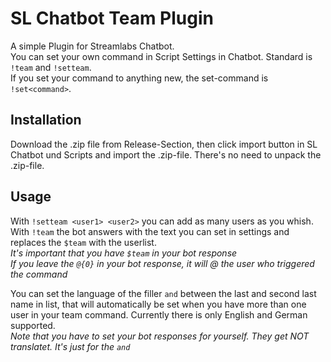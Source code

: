 # SL Chatbot Team Plugin

A simple Plugin for Streamlabs Chatbot.  
You can set your own command in Script Settings in Chatbot. Standard is `!team` and `!setteam`.  
If you set your command to anything new, the set-command is `!set<command>`.  

## Installation

Download the .zip file from Release-Section, then click import button in SL Chatbot und Scripts and import the .zip-file. There's no need to unpack the .zip-file.  

## Usage

With `!setteam <user1> <user2>` you can add as many users as you whish.  
With `!team` the bot answers with the text you can set in settings and replaces the `$team` with the userlist.  
*It's important that you have `$team` in your bot response*  
*If you leave the `@{0}` in your bot response, it will @ the user who triggered the command*  

You can set the language of the filler `and` between the last and second last name in list, that will automatically be set when you have more than one user in your team command. Currently there is only English and German supported.  
*Note that you have to set your bot responses for yourself. They get NOT translatet. It's just for the `and`*
